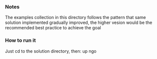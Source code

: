 ### Notes

The examples collection in this directory follows the pattern that same solution implemented gradually improved, the higher vesion would be the recommended best practice to achieve the goal

### How to run it

Just cd to the solution directory, then: up ngo